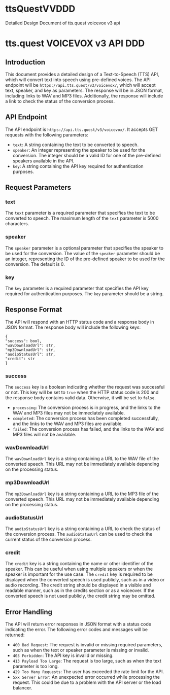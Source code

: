 # ttsQuestVVDDD
Detailed Design Document of tts.quest voicevox v3 api

# tts.quest VOICEVOX v3 API DDD

## Introduction
This document provides a detailed design of a Text-to-Speech (TTS) API, which will convert text into speech using pre-defined voices. The API endpoint will be `https://api.tts.quest/v3/voicevox/`, which will accept text, speaker, and key as parameters. The response will be in JSON format, including links to WAV and MP3 files. Additionally, the response will include a link to check the status of the conversion process.

## API Endpoint
The API endpoint is `https://api.tts.quest/v3/voicevox/`. It accepts GET requests with the following parameters:

- `text`: A string containing the text to be converted to speech.
- `speaker`: An integer representing the speaker to be used for the conversion. The integer should be a valid ID for one of the pre-defined speakers available in the API.
- `key`: A string containing the API key required for authentication purposes.

## Request Parameters

### text
The `text` parameter is a required parameter that specifies the text to be converted to speech. The maximum length of the `text` parameter is 5000 characters.

### speaker
The `speaker` parameter is a optional parameter that specifies the speaker to be used for the conversion. The value of the `speaker` parameter should be an integer, representing the ID of the pre-defined speaker to be used for the conversion. The default is 0.

### key
The `key` parameter is a required parameter that specifies the API key required for authentication purposes. The `key` parameter should be a string.

## Response Format
The API will respond with an HTTP status code and a response body in JSON format. The response body will include the following keys:

```
{
"success": bool,
"wavDownloadUrl": str,
"mp3DownloadUrl": str,
"audioStatusUrl": str,
"credit": str
}
```

### success
The `success` key is a boolean indicating whether the request was successful or not. This key will be set to `true` when the HTTP status code is 200 and the response body contains valid data. Otherwise, it will be set to `false`.

- `processing`: The conversion process is in progress, and the links to the WAV and MP3 files may not be immediately available.
- `completed`: The conversion process has been completed successfully, and the links to the WAV and MP3 files are available.
- `failed`: The conversion process has failed, and the links to the WAV and MP3 files will not be available.

### wavDownloadUrl
The `wavDownloadUrl` key is a string containing a URL to the WAV file of the converted speech. This URL may not be immediately available depending on the processing status.

### mp3DownloadUrl
The `mp3DownloadUrl` key is a string containing a URL to the MP3 file of the converted speech. This URL may not be immediately available depending on the processing status.

### audioStatusUrl
The `audioStatusUrl` key is a string containing a URL to check the status of the conversion process. The `audioStatusUrl` can be used to check the current status of the conversion process.

### credit
The `credit` key is a string containing the name or other identifier of the speaker. This can be useful when using multiple speakers or when the speaker is important for the use case. The `credit` key is required to be displayed when the converted speech is used publicly, such as in a video or audio recording. The credit string should be displayed in a visible and readable manner, such as in the credits section or as a voiceover. If the converted speech is not used publicly, the credit string may be omitted.

## Error Handling
The API will return error responses in JSON format with a status code indicating the error. The following error codes and messages will be returned:

- `400 Bad Request`: The request is invalid or missing required parameters, such as when the text or speaker parameter is missing or invalid.
- `403 Forbidden`: The API key is invalid or missing.
- `413 Payload Too Large`: The request is too large, such as when the text parameter is too long.
- `429 Too Many Requests`: The user has exceeded the rate limit for the API.
- `5xx Server Error`: An unexpected error occurred while processing the request. This could be due to a problem with the API server or the load balancer.
